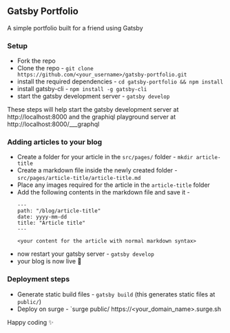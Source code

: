 ## Gatsby Portfolio

A simple portfolio built for a friend using Gatsby  

### Setup

* Fork the repo
* Clone the repo - `git clone https://github.com/<your_username>/gatsby-portfolio.git`
* install the required dependencies - `cd gatsby-portfolio && npm install`
* install gatsby-cli - `npm install -g gatsby-cli`
* start the gatsby development server - `gatsby develop`

These steps will help start the gatsby development server at http://localhost:8000 and the graphiql playground server at http://localhost:8000/___graphql  

### Adding articles to your blog

* Create a folder for your article in the `src/pages/` folder - `mkdir article-title`
* Create a markdown file inside the newly created folder - `src/pages/article-title/article-title.md`
* Place any images required for the article in the `article-title` folder
* Add the following contents in the markdown file and save it -
    ```
    ---
    path: "/blog/article-title"
    date: yyyy-mm-dd
    title: "Article title"
    ---
  
    <your content for the article with normal markdown syntax>
    ```
 * now restart your gatsby server - `gatsby develop`
 * your blog is now live :tada:
 
 ### Deployment steps
 
 * Generate static build files - `gatsby build` (this generates static files at `public/`)
 * Deploy on surge - `surge public/ https://<your_domain_name>.surge.sh
 
 Happy coding :sparkles:
